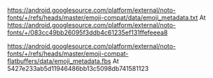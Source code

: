 https://android.googlesource.com/platform/external/noto-fonts/+/refs/heads/master/emoji-compat/data/emoji_metadata.txt
At https://android.googlesource.com/platform/external/noto-fonts/+/083cc49bb26095f3ddb4c61235ef131ffefeeea8

https://android.googlesource.com/platform/external/noto-fonts/+/refs/heads/master/emoji-compat-flatbuffers/data/emoji_metadata.fbs
At 5427e233ab5d11946486bb13c5098db741581123

